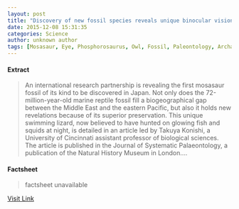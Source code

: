 ```yaml
---
layout: post
title: "Discovery of new fossil species reveals unique binocular vision of the first ancient marine reptile"
date: 2015-12-08 15:31:35
categories: Science
author: unknown author
tags: [Mosasaur, Eye, Phosphorosaurus, Owl, Fossil, Paleontology, Archaeology, Dinosaur, Predation, Organisms]
---
```



#### Extract
>An international research partnership is revealing the first mosasaur fossil of its kind to be discovered in Japan. Not only does the 72-million-year-old marine reptile fossil fill a biogeographical gap between the Middle East and the eastern Pacific, but also it holds new revelations because of its superior preservation. This unique swimming lizard, now believed to have hunted on glowing fish and squids at night, is detailed in an article led by Takuya Konishi, a University of Cincinnati assistant professor of biological sciences. The article is published in the Journal of Systematic Palaeontology, a publication of the Natural History Museum in London....

#### Factsheet
>factsheet unavailable

[Visit Link](http://phys.org/news/2015-12-discovery-fossil-species-reveals-unique.html)


